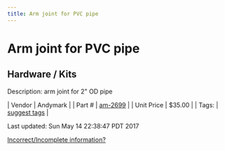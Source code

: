 ```yaml
---
title: Arm joint for PVC pipe
---
```


# Arm joint for PVC pipe
## Hardware / Kits
Description: 	arm joint for 2" OD pipe 

| Vendor | Andymark | 
| Part # | [am-2699](http://www.andymark.com/product-p/am-2699.htm) | 
| Unit Price | $35.00 | 
| Tags: | [suggest tags](https://docs.google.com/forms/d/e/1FAIpQLSeWyY8v3RgOty-MyWmh9U0iivNYN_molChYyS-0U-o-kOAv_g/viewform) | 

Last updated: Sun May 14 22:38:47 PDT 2017

 [Incorrect/Incomplete information?](https://docs.google.com/forms/d/e/1FAIpQLSeWyY8v3RgOty-MyWmh9U0iivNYN_molChYyS-0U-o-kOAv_g/viewform)